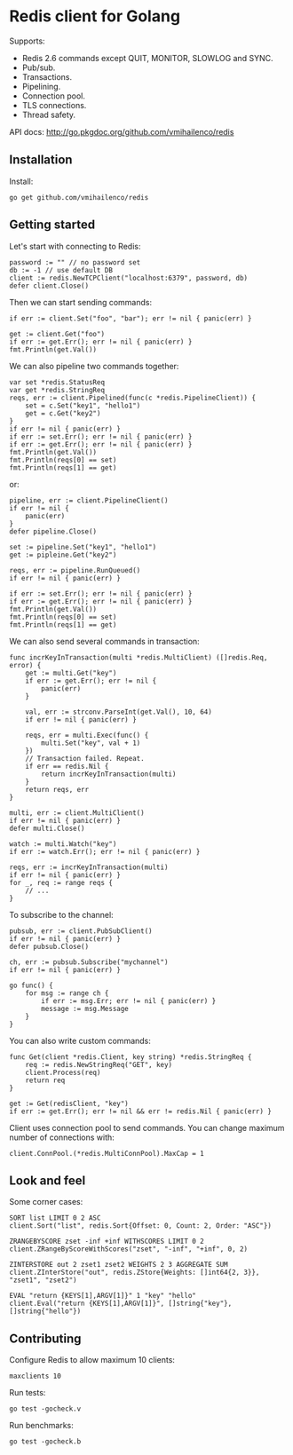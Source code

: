 Redis client for Golang
=======================

Supports:

- Redis 2.6 commands except QUIT, MONITOR, SLOWLOG and SYNC.
- Pub/sub.
- Transactions.
- Pipelining.
- Connection pool.
- TLS connections.
- Thread safety.

API docs: http://go.pkgdoc.org/github.com/vmihailenco/redis

Installation
------------

Install:

    go get github.com/vmihailenco/redis

Getting started
---------------

Let's start with connecting to Redis:

    password := "" // no password set
    db := -1 // use default DB
    client := redis.NewTCPClient("localhost:6379", password, db)
    defer client.Close()

Then we can start sending commands:

    if err := client.Set("foo", "bar"); err != nil { panic(err) }

    get := client.Get("foo")
    if err := get.Err(); err != nil { panic(err) }
    fmt.Println(get.Val())

We can also pipeline two commands together:

    var set *redis.StatusReq
    var get *redis.StringReq
    reqs, err := client.Pipelined(func(c *redis.PipelineClient)) {
        set = c.Set("key1", "hello1")
        get = c.Get("key2")
    }
    if err != nil { panic(err) }
    if err := set.Err(); err != nil { panic(err) }
    if err := get.Err(); err != nil { panic(err) }
    fmt.Println(get.Val())
    fmt.Println(reqs[0] == set)
    fmt.Println(reqs[1] == get)

or:

    pipeline, err := client.PipelineClient()
    if err != nil {
        panic(err)
    }
    defer pipeline.Close()

    set := pipeline.Set("key1", "hello1")
    get := pipleine.Get("key2")

    reqs, err := pipeline.RunQueued()
    if err != nil { panic(err) }

    if err := set.Err(); err != nil { panic(err) }
    if err := get.Err(); err != nil { panic(err) }
    fmt.Println(get.Val())
    fmt.Println(reqs[0] == set)
    fmt.Println(reqs[1] == get)

We can also send several commands in transaction:

    func incrKeyInTransaction(multi *redis.MultiClient) ([]redis.Req, error) {
        get := multi.Get("key")
        if err := get.Err(); err != nil {
            panic(err)
        }

        val, err := strconv.ParseInt(get.Val(), 10, 64)
        if err != nil { panic(err) }

        reqs, err = multi.Exec(func() {
            multi.Set("key", val + 1)
        })
        // Transaction failed. Repeat.
        if err == redis.Nil {
            return incrKeyInTransaction(multi)
        }
        return reqs, err
    }

    multi, err := client.MultiClient()
    if err != nil { panic(err) }
    defer multi.Close()

    watch := multi.Watch("key")
    if err := watch.Err(); err != nil { panic(err) }

    reqs, err := incrKeyInTransaction(multi)
    if err != nil { panic(err) }
    for _, req := range reqs {
        // ...
    }

To subscribe to the channel:

    pubsub, err := client.PubSubClient()
    if err != nil { panic(err) }
    defer pubsub.Close()

    ch, err := pubsub.Subscribe("mychannel")
    if err != nil { panic(err) }

    go func() {
        for msg := range ch {
            if err := msg.Err; err != nil { panic(err) }
            message := msg.Message
        }
    }

You can also write custom commands:

    func Get(client *redis.Client, key string) *redis.StringReq {
        req := redis.NewStringReq("GET", key)
        client.Process(req)
        return req
    }

    get := Get(redisClient, "key")
    if err := get.Err(); err != nil && err != redis.Nil { panic(err) }

Client uses connection pool to send commands. You can change maximum number of connections with:

    client.ConnPool.(*redis.MultiConnPool).MaxCap = 1

Look and feel
-------------

Some corner cases:

    SORT list LIMIT 0 2 ASC
    client.Sort("list", redis.Sort{Offset: 0, Count: 2, Order: "ASC"})

    ZRANGEBYSCORE zset -inf +inf WITHSCORES LIMIT 0 2
    client.ZRangeByScoreWithScores("zset", "-inf", "+inf", 0, 2)

    ZINTERSTORE out 2 zset1 zset2 WEIGHTS 2 3 AGGREGATE SUM
    client.ZInterStore("out", redis.ZStore{Weights: []int64{2, 3}}, "zset1", "zset2")

    EVAL "return {KEYS[1],ARGV[1]}" 1 "key" "hello"
    client.Eval("return {KEYS[1],ARGV[1]}", []string{"key"}, []string{"hello"})

Contributing
------------

Configure Redis to allow maximum 10 clients:

    maxclients 10

Run tests:

    go test -gocheck.v

Run benchmarks:

    go test -gocheck.b
